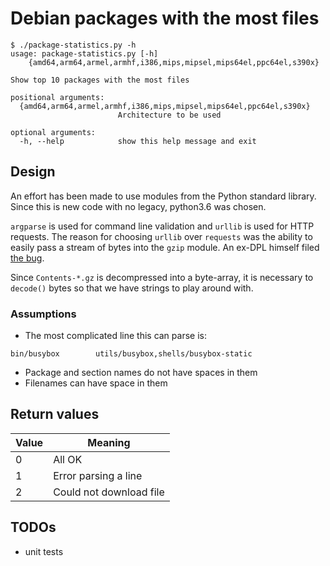 # Debian packages with the most files

```
$ ./package-statistics.py -h
usage: package-statistics.py [-h]
    {amd64,arm64,armel,armhf,i386,mips,mipsel,mips64el,ppc64el,s390x}

Show top 10 packages with the most files

positional arguments:
  {amd64,arm64,armel,armhf,i386,mips,mipsel,mips64el,ppc64el,s390x}
                        Architecture to be used

optional arguments:
  -h, --help            show this help message and exit
```

## Design

An effort has been made to use modules from the Python standard library. Since this is new code with no legacy, python3.6 was chosen.

`argparse` is used for command line validation and `urllib` is used for HTTP requests. The reason for choosing `urllib` over `requests` was the ability to easily pass a stream of bytes into the `gzip` module. An ex-DPL himself filed [the bug](https://bugs.python.org/issue11608).

Since `Contents-*.gz` is decompressed into a byte-array, it is necessary to `decode()` bytes so that we have strings to play around with.

### Assumptions

* The most complicated line this can parse is:
```
bin/busybox        utils/busybox,shells/busybox-static
```
* Package and section names do not have spaces in them
* Filenames can have space in them

## Return values

| Value | Meaning |
|-------|---------|
| 0     | All OK  |
| 1     | Error parsing a line |
| 2     | Could not download file |

## TODOs

* unit tests
